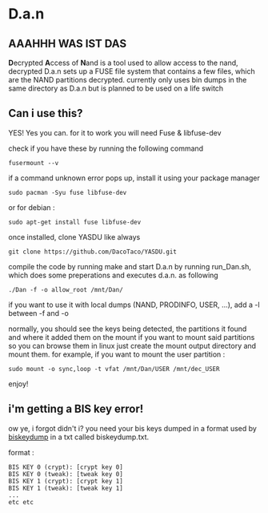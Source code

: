 #     D.a.n

## AAAHHH WAS IST DAS
**D**ecrypted **A**ccess of **N**and is a tool used to allow access to the nand, decrypted
D.a.n sets up a FUSE file system that contains a few files, which are the NAND partitions decrypted. 
currently only uses bin dumps in the same directory as D.a.n but is planned to be used on a life switch

## Can i use this?

YES! Yes you can. for it to work you will need Fuse & libfuse-dev

check if you have these by running the following command
```
fusermount --v
```

if a command unknown error pops up, install it using your package manager
```
sudo pacman -Syu fuse libfuse-dev
```
or for debian : 
```
sudo apt-get install fuse libfuse-dev
```

once installed, clone YASDU like always

```
git clone https://github.com/DacoTaco/YASDU.git
```

compile the code by running make and start D.a.n by running run_Dan.sh, which does some preperations and executes d.a.n. as following

```
./Dan -f -o allow_root /mnt/Dan/
```
if you want to use it with local dumps (NAND, PRODINFO, USER, ...), add a -l between -f and -o

normally, you should see the keys being detected, the partitions it found and where it added them on the mount
if you want to mount said partitions so you can browse them in linux just create the mount output directory and mount them.
for example, if you want to mount the user partition : 
```
sudo mount -o sync,loop -t vfat /mnt/Dan/USER /mnt/dec_USER
```

enjoy!

## i'm getting a BIS key error!
ow ye, i forgot didn't i? you need your bis keys dumped in a format used by [biskeydump](https://github.com/rajkosto/biskeydump) in a txt called biskeydump.txt.

format : 
```
BIS KEY 0 (crypt): [crypt key 0]
BIS KEY 0 (tweak): [tweak key 0]
BIS KEY 1 (crypt): [crypt key 1]
BIS KEY 1 (tweak): [tweak key 1]
...
etc etc
```
